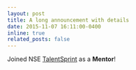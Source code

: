 ```yaml
---
layout: post
title: A long announcement with details
date: 2015-11-07 16:11:00-0400
inline: true
related_posts: false
---
```


Joined NSE [TalentSprint](https://talentsprint.com/) as a **Mentor**!
